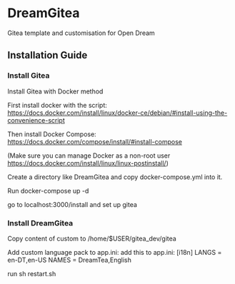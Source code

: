 # DreamGitea
Gitea template and customisation for Open Dream


## Installation Guide

### Install Gitea
Install Gitea with Docker method

First install docker with the script: https://docs.docker.com/install/linux/docker-ce/debian/#install-using-the-convenience-script

Then install Docker Compose: https://docs.docker.com/compose/install/#install-compose

(Make sure you can manage Docker as a non-root user https://docs.docker.com/install/linux/linux-postinstall/)

Create a directory like DreamGitea and copy docker-compose.yml into it.

Run docker-compose up -d

go to localhost:3000/install and set up gitea

### Install DreamGitea
Copy content of custom to /home/$USER/gitea_dev/gitea

Add custom language pack to app.ini:
  add this to app.ini:
  [i18n]
  LANGS = en-DT,en-US
  NAMES = DreamTea,English

run sh restart.sh

